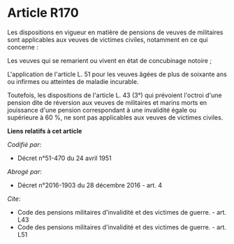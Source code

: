 # Article R170

Les dispositions en vigueur en matière de pensions de veuves de militaires sont applicables aux veuves de victimes civiles,
notamment en ce qui concerne :

Les veuves qui se remarient ou vivent en état de concubinage notoire ;

L'application de l'article L. 51 pour les veuves âgées de plus de soixante ans ou infirmes ou atteintes de maladie incurable.

Toutefois, les dispositions de l'article L. 43 (3°) qui prévoient l'octroi d'une pension dite de réversion aux veuves de
militaires et marins morts en jouissance d'une pension correspondant à une invalidité égale ou supérieure à 60 %, ne sont pas
applicables aux veuves de victimes civiles.

**Liens relatifs à cet article**

_Codifié par_:

  - Décret n°51-470 du 24 avril 1951

_Abrogé par_:

  - Décret n°2016-1903 du 28 décembre 2016 - art. 4

_Cite_:

  - Code des pensions militaires d'invalidité et des victimes de guerre. - art. L43
  - Code des pensions militaires d'invalidité et des victimes de guerre. - art. L51
